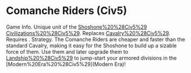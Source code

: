 # Comanche Riders (Civ5)

Game Info.
Unique unit of the [Shoshone%20%28Civ5%29](Shoshone) [Civilizations%20%28Civ5%29](civilization). Replaces [Cavalry%20%28Civ5%29](Cavalry). Requires .
Strategy.
The Comanche Riders are cheaper and faster than the standard Cavalry, making it easy for the Shoshone to build up a sizable force of them. Use them and later upgrade them to [Landship%20%28Civ5%29](Landships) to jump-start your armored divisions in the [Modern%20Era%20%28Civ5%29](Modern Era)!